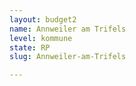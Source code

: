 ```yaml
---
layout: budget2
name: Annweiler am Trifels
level: kommune
state: RP
slug: Annweiler-am-Trifels

---
```



